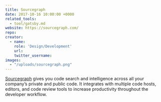 ```yaml
---
title: Sourcegraph
date: 2017-10-16 10:00:00 +0000
related_tools:
  - tool/gatsby.md
website: https://sourcegraph.com/
repo:
creator:
  - name:
    role: 'Design/Development'
    url:
    twitter_username:
images:
  - "/uploads/sourcegraph.png"
---
```


[Sourcegraph](https://sourcegraph.com/) gives you code search and intelligence across all your company’s private and public code. It integrates with multiple code hosts, editors, and code review tools to increase productivity throughout the developer workflow.
